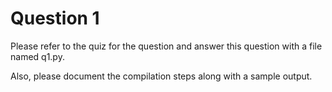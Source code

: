 # Question 1

Please refer to the quiz for the question and answer this question with a file named q1.py.

Also, please document the compilation steps along with a sample output.
